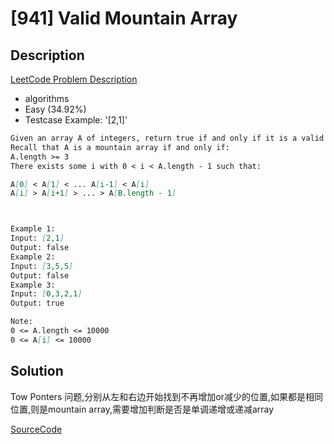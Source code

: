 # [941] Valid Mountain Array

## Description

[LeetCode Problem Description](https://leetcode.com/problems/valid-mountain-array/description/)

* algorithms
* Easy (34.92%)
* Testcase Example:  '[2,1]'

```md
Given an array A of integers, return true if and only if it is a valid mountain array.
Recall that A is a mountain array if and only if:
A.length >= 3
There exists some i with 0 < i < A.length - 1 such that:

A[0] < A[1] < ... A[i-1] < A[i]
A[i] > A[i+1] > ... > A[B.length - 1]



Example 1:
Input: [2,1]
Output: false
Example 2:
Input: [3,5,5]
Output: false
Example 3:
Input: [0,3,2,1]
Output: true

Note:
0 <= A.length <= 10000
0 <= A[i] <= 10000
```

## Solution

Tow Ponters 问题,分别从左和右边开始找到不再增加or减少的位置,如果都是相同位置,则是mountain array,需要增加判断是否是单调递增或递减array

[SourceCode](./solution.js)